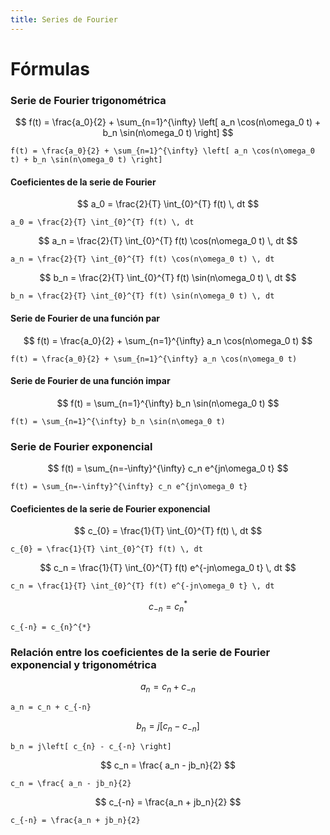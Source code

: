 ```yaml
---
title: Series de Fourier
---
```


# Fórmulas

### Serie de Fourier trigonométrica

$$
f(t) = \frac{a_0}{2} + \sum_{n=1}^{\infty} \left[ a_n \cos(n\omega_0 t) + b_n \sin(n\omega_0 t) \right]
$$

<!----------------------------------------->
<!-- AUTOGENERADO INICIA - NO MODIFICAR --->

```
f(t) = \frac{a_0}{2} + \sum_{n=1}^{\infty} \left[ a_n \cos(n\omega_0 t) + b_n \sin(n\omega_0 t) \right]
```

<!-- AUTOGENERADO TERMINA - NO MODIFICAR -->
<!----------------------------------------->

#### Coeficientes de la serie de Fourier

$$
a_0 = \frac{2}{T} \int_{0}^{T} f(t) \, dt
$$

<!----------------------------------------->
<!-- AUTOGENERADO INICIA - NO MODIFICAR --->

```
a_0 = \frac{2}{T} \int_{0}^{T} f(t) \, dt
```

<!-- AUTOGENERADO TERMINA - NO MODIFICAR -->
<!----------------------------------------->

$$
a_n = \frac{2}{T} \int_{0}^{T} f(t) \cos(n\omega_0 t) \, dt
$$

<!----------------------------------------->
<!-- AUTOGENERADO INICIA - NO MODIFICAR --->

```
a_n = \frac{2}{T} \int_{0}^{T} f(t) \cos(n\omega_0 t) \, dt
```

<!-- AUTOGENERADO TERMINA - NO MODIFICAR -->
<!----------------------------------------->

$$
b_n = \frac{2}{T} \int_{0}^{T} f(t) \sin(n\omega_0 t) \, dt
$$

<!----------------------------------------->
<!-- AUTOGENERADO INICIA - NO MODIFICAR --->

```
b_n = \frac{2}{T} \int_{0}^{T} f(t) \sin(n\omega_0 t) \, dt
```

<!-- AUTOGENERADO TERMINA - NO MODIFICAR -->
<!----------------------------------------->

#### Serie de Fourier de una función par

$$
f(t) = \frac{a_0}{2} + \sum_{n=1}^{\infty} a_n \cos(n\omega_0 t)
$$

<!----------------------------------------->
<!-- AUTOGENERADO INICIA - NO MODIFICAR --->

```
f(t) = \frac{a_0}{2} + \sum_{n=1}^{\infty} a_n \cos(n\omega_0 t)
```

<!-- AUTOGENERADO TERMINA - NO MODIFICAR -->
<!----------------------------------------->

#### Serie de Fourier de una función impar

$$
f(t) = \sum_{n=1}^{\infty} b_n \sin(n\omega_0 t)
$$

<!----------------------------------------->
<!-- AUTOGENERADO INICIA - NO MODIFICAR --->

```
f(t) = \sum_{n=1}^{\infty} b_n \sin(n\omega_0 t)
```

<!-- AUTOGENERADO TERMINA - NO MODIFICAR -->
<!----------------------------------------->

### Serie de Fourier exponencial

$$
f(t) = \sum_{n=-\infty}^{\infty} c_n e^{jn\omega_0 t}
$$

<!----------------------------------------->
<!-- AUTOGENERADO INICIA - NO MODIFICAR --->

```
f(t) = \sum_{n=-\infty}^{\infty} c_n e^{jn\omega_0 t}
```

<!-- AUTOGENERADO TERMINA - NO MODIFICAR -->
<!----------------------------------------->

#### Coeficientes de la serie de Fourier exponencial

$$
c_{0} = \frac{1}{T} \int_{0}^{T} f(t) \, dt
$$

<!----------------------------------------->
<!-- AUTOGENERADO INICIA - NO MODIFICAR --->

```
c_{0} = \frac{1}{T} \int_{0}^{T} f(t) \, dt
```

<!-- AUTOGENERADO TERMINA - NO MODIFICAR -->
<!----------------------------------------->

$$
c_n = \frac{1}{T} \int_{0}^{T} f(t) e^{-jn\omega_0 t} \, dt
$$

<!----------------------------------------->
<!-- AUTOGENERADO INICIA - NO MODIFICAR --->

```
c_n = \frac{1}{T} \int_{0}^{T} f(t) e^{-jn\omega_0 t} \, dt
```

<!-- AUTOGENERADO TERMINA - NO MODIFICAR -->
<!----------------------------------------->

$$
c_{-n} = c_{n}^{*}
$$

<!----------------------------------------->
<!-- AUTOGENERADO INICIA - NO MODIFICAR --->

```
c_{-n} = c_{n}^{*}
```

<!-- AUTOGENERADO TERMINA - NO MODIFICAR -->
<!----------------------------------------->

### Relación entre los coeficientes de la serie de Fourier exponencial y trigonométrica

$$
a_n = c_n + c_{-n}
$$

<!----------------------------------------->
<!-- AUTOGENERADO INICIA - NO MODIFICAR --->

```
a_n = c_n + c_{-n}
```

<!-- AUTOGENERADO TERMINA - NO MODIFICAR -->
<!----------------------------------------->

$$
b_n = j\left[ c_{n} - c_{-n} \right]
$$

<!----------------------------------------->
<!-- AUTOGENERADO INICIA - NO MODIFICAR --->

```
b_n = j\left[ c_{n} - c_{-n} \right]
```

<!-- AUTOGENERADO TERMINA - NO MODIFICAR -->
<!----------------------------------------->

$$
c_n = \frac{ a_n - jb_n}{2}
$$

<!----------------------------------------->
<!-- AUTOGENERADO INICIA - NO MODIFICAR --->

```
c_n = \frac{ a_n - jb_n}{2}
```

<!-- AUTOGENERADO TERMINA - NO MODIFICAR -->
<!----------------------------------------->

$$
c_{-n} = \frac{a_n + jb_n}{2}
$$

<!----------------------------------------->
<!-- AUTOGENERADO INICIA - NO MODIFICAR --->

```
c_{-n} = \frac{a_n + jb_n}{2}
```

<!-- AUTOGENERADO TERMINA - NO MODIFICAR -->
<!----------------------------------------->

